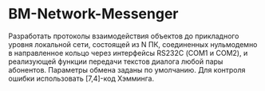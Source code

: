 # BM-Network-Messenger

Разработать протоколы взаимодействия объектов до прикладного уровня локальной сети, состоящей из N ПК, соединенных нульмодемно в направленное кольцо через интерфейсы RS232C (СОМ1 и СОМ2), и реализующей функции передачи текстов диалога любой пары абонентов. Параметры обмена заданы по умолчанию. Для контроля ошибки использовать [7,4]-код Хэмминга.
